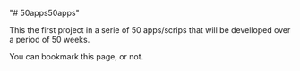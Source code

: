 "# 50apps50apps" 

This the first project in a serie of 50 apps/scrips that will be develloped over a period of 50 weeks.

You can bookmark this page, or not.
